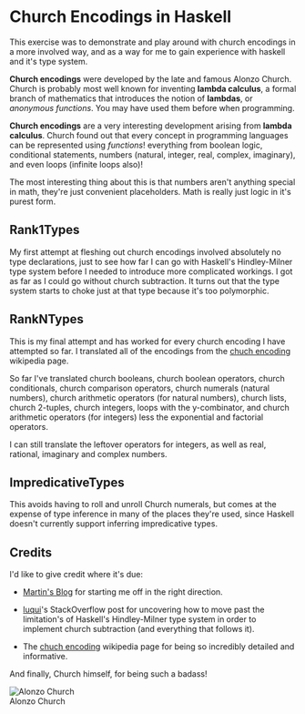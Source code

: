 # Church Encodings in Haskell

This exercise was to demonstrate and play around with church encodings in a more involved way, and as a way for me to gain experience with haskell and it's type system.

**Church encodings** were developed by the late and famous Alonzo Church. Church is probably most well known for inventing **lambda calculus**, a formal branch of mathematics that introduces the notion of **lambdas**, or *anonymous functions*. You may have used them before when programming.

**Church encodings** are a very interesting development arising from **lambda calculus**. Church found out that every concept in programming languages can be represented using *functions*! everything from boolean logic, conditional statements, numbers (natural, integer, real, complex, imaginary), and even loops (infinite loops also)!

The most interesting thing about this is that numbers aren't anything special in math, they're just convenient placeholders. Math is really just logic in it's purest form.


## Rank1Types

My first attempt at fleshing out church encodings involved absolutely no type declarations, just to see how far I can go with Haskell's Hindley-Milner type system before I needed to introduce more complicated workings. I got as far as I could go without church subtraction. It turns out that the type system starts to choke just at that type because it's too polymorphic.


## RankNTypes

This is my final attempt and has worked for every church encoding I have attempted so far. I translated all of the encodings from the [chuch encoding](https://en.wikipedia.org/wiki/Church_encoding) wikipedia page. 

So far I've translated church booleans, church boolean operators, church conditionals, church comparison operators, church numerals (natural numbers), church arithmetic operators (for natural numbers), church lists, church 2-tuples, church integers, loops with the y-combinator, and church arithmetic operators (for integers) less the exponential and factorial operators. 

I can still translate the leftover operators for integers, as well as real, rational, imaginary and complex numbers.


## ImpredicativeTypes

This avoids having to roll and unroll Church numerals, but comes at the expense of type inference in many of the places they're used, since Haskell doesn't currently support inferring impredicative types.


## Credits

I'd like to give credit where it's due:

* [Martin's Blog](https://blogs.oracle.com/martink/entry/church_booleans_vs_javafx) for starting me off in the right direction.  

* [luqui](http://stackoverflow.com/questions/6595749/subtraction-of-church-numerals-in-haskell)'s StackOverflow post for uncovering how to move past the limitation's of Haskell's Hindley-Milner type system in order to implement church subtraction (and everything that follows it).

* The [chuch encoding](https://en.wikipedia.org/wiki/Church_encoding) wikipedia page for being so incredibly detailed and informative.

And finally, Church himself, for being such a badass!

![Alonzo Church](https://upload.wikimedia.org/wikipedia/en/a/a6/Alonzo_Church.jpg)  
Alonzo Church
